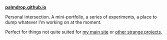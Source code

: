 **[palmdrop.github.io](https://palmdrop.github.io)**

Personal intersection. A mini-portfolio, a series of experiments, a place to dump whatever I'm working on at the moment. 

Perfect for things not quite suited for [my main site](https://palmdrop.site) or [other strange projects](https://evergreen-broth.com).
